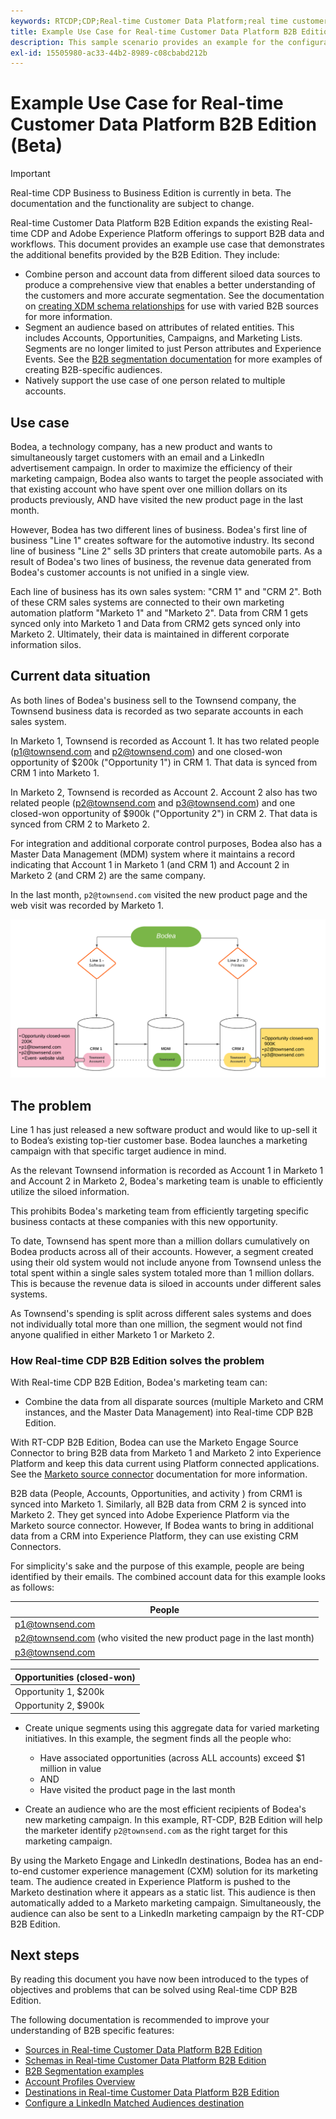 ```yaml
---
keywords: RTCDP;CDP;Real-time Customer Data Platform;real time customer data platform;real time cdp;cdp;rtcdp
title: Example Use Case for Real-time Customer Data Platform B2B Edition (Beta)
description: This sample scenario provides an example for the configuration of your implementation of Real-time Customer Data Platform B2B Edition.
exl-id: 15505980-ac33-44b2-8989-c08cbabd212b
---
```

# Example Use Case for Real-time Customer Data Platform B2B Edition (Beta)

>[!IMPORTANT]
>
>Real-time CDP Business to Business Edition is currently in beta. The documentation and the functionality are subject to change.

Real-time Customer Data Platform B2B Edition expands the existing Real-time CDP and Adobe Experience Platform offerings to support B2B data and workflows. This document provides an example use case that demonstrates the additional benefits provided by the B2B Edition. They include:

- Combine person and account data from different siloed data sources to produce a comprehensive view that enables a better understanding of the customers and more accurate segmentation. See the documentation on [creating XDM schema relationships](./schemas/b2b.md) for use with varied B2B sources for more information. 
- Segment an audience based on attributes of related entities. This includes Accounts, Opportunities, Campaigns, and Marketing Lists. Segments are no longer limited to just Person attributes and Experience Events. See the [B2B segmentation documentation](./segmentation/b2b.md) for more examples of creating B2B-specific audiences.
- Natively support the use case of one person related to multiple accounts.

## Use case

Bodea, a technology company, has a new product and wants to simultaneously target customers with an email and a LinkedIn advertisement campaign. In order to maximize the efficiency of their marketing campaign, Bodea also wants to target the people associated with that existing account who have spent over one million dollars on its products previously, AND have visited the new product page in the last month.

However, Bodea has two different lines of business. Bodea's first line of business "Line 1" creates software for the automotive industry. Its second line of business "Line 2" sells 3D printers that create automobile parts. As a result of Bodea's two lines of business, the revenue data generated from Bodea's customer accounts is not unified in a single view. 

Each line of business has its own sales system: "CRM 1" and "CRM 2". Both of these CRM sales systems are connected to their own marketing automation platform "Marketo 1" and "Marketo 2". Data from CRM 1 gets synced only into Marketo 1 and Data from CRM2 gets synced only into Marketo 2. Ultimately, their data is maintained in different corporate information silos.

<!-- ![lines of business diagram](./assets/lines-of-business.png) -->

## Current data situation

As both lines of Bodea's business sell to the Townsend company, the Townsend business data is recorded as two separate accounts in each sales system.

In Marketo 1, Townsend is recorded as Account 1. It has two related people (p1@townsend.com and p2@townsend.com) and one closed-won opportunity of $200k ("Opportunity 1") in CRM 1. That data is synced from CRM 1 into Marketo 1.

In Marketo 2, Townsend is recorded as Account 2. Account 2 also has two related people (p2@townsend.com and p3@townsend.com) and one closed-won opportunity of $900k ("Opportunity 2") in CRM 2. That data is synced from CRM 2 to Marketo 2.

For integration and additional corporate control purposes, Bodea also has a Master Data Management (MDM) system where it maintains a record indicating that Account 1 in Marketo 1 (and CRM 1) and Account 2 in Marketo 2 (and CRM 2) are the same company.

In the last month, `p2@townsend.com` visited the new product page and the web visit was recorded by Marketo 1.

![account info diagram](./assets/account-info.png)

## The problem

Line 1 has just released a new software product and would like to up-sell it to Bodea’s existing top-tier customer base. Bodea launches a marketing campaign with that specific target audience in mind.

As the relevant Townsend information is recorded as Account 1 in Marketo 1 and Account 2 in Marketo 2, Bodea's marketing team is unable to efficiently utilize the siloed information.

This prohibits Bodea's marketing team from efficiently targeting specific business contacts at these companies with this new opportunity. 

To date, Townsend has spent more than a million dollars cumulatively on Bodea products across all of their accounts. However, a segment created using their old system would not include anyone from Townsend unless the total spent within a single sales system totaled more than 1 million dollars. This is because the revenue data is siloed in accounts under different sales systems.

As Townsend's spending is split across different sales systems and does not individually total more than one million, the segment would not find anyone qualified in either Marketo 1 or Marketo 2.

### How Real-time CDP B2B Edition solves the problem

With Real-time CDP B2B Edition, Bodea's marketing team can:

- Combine the data from all disparate sources (multiple Marketo and CRM instances, and the Master Data Management) into Real-time CDP B2B Edition.

With RT-CDP B2B Edition, Bodea can use the Marketo Engage Source Connector to bring B2B data from Marketo 1 and Marketo 2 into Experience Platform and keep this data current using Platform connected applications. See the [Marketo source connector](../sources/connectors/adobe-applications/marketo/marketo.md) documentation for more information. 

B2B data (People, Accounts, Opportunities, and activity ) from CRM1 is synced into Marketo 1. Similarly, all B2B data from CRM 2 is synced into Marketo 2. They get synced into Adobe Experience Platform via the Marketo source connector. However, If Bodea wants to bring in additional data from a CRM into Experience Platform, they can use existing CRM Connectors.

For simplicity's sake and the purpose of this example, people are being identified by their emails. The combined account data for this example looks as follows:

| People |
|---|
| p1@townsend.com  |
| p2@townsend.com (who visited the new product page in the last month) |
| p3@townsend.com |

| Opportunities (closed-won) |
|---|
| Opportunity 1, $200k  |
| Opportunity 2, $900k  |

- Create unique segments using this aggregate data for varied marketing initiatives. In this example, the segment finds all the people who:

  - Have associated opportunities (across ALL accounts) exceed $1 million in value
  - AND
  - Have visited the product page in the last month

- Create an audience who are the most efficient recipients of Bodea's new marketing campaign. In this example, RT-CDP, B2B Edition will help the marketer identify `p2@townsend.com` as the right target for this marketing campaign. 

By using the Marketo Engage and LinkedIn destinations, Bodea has an end-to-end customer experience management (CXM) solution for its marketing team. The audience created in Experience Platform is pushed to the Marketo destination where it appears as a static list. This audience is then automatically added to a Marketo marketing campaign. Simultaneously, the audience can also be sent to a LinkedIn marketing campaign by the RT-CDP B2B Edition.

## Next steps

By reading this document you have now been introduced to the types of objectives and problems that can be solved using Real-time CDP B2B Edition. 

The following documentation is recommended to improve your understanding of B2B specific features: 

<!-- PLACEHOLDER Link to B2B tutorial required  -->
- [Sources in Real-time Customer Data Platform B2B Edition](./sources/b2b.md)
- [Schemas in Real-time Customer Data Platform B2B Edition](./schemas/b2b.md)
- [B2B Segmentation examples](./segmentation/b2b.md)
- [Account Profiles Overview](./accounts/account-profile-overview.md)
- [Destinations in Real-time Customer Data Platform B2B Edition](./destinations/b2b.md)
- [Configure a LinkedIn Matched Audiences destination](../destinations/catalog/social/linkedin.md)
